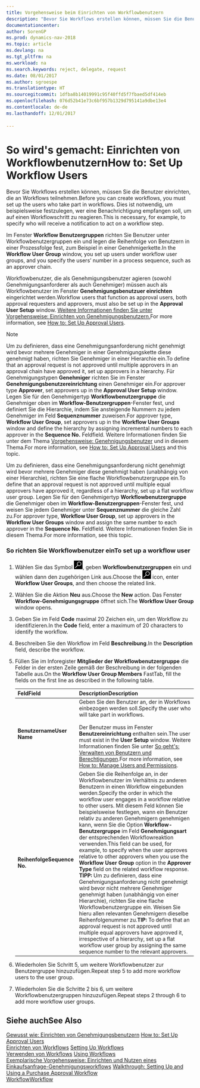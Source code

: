 ```yaml
---
title: Vorgehensweise beim Einrichten von Workflowbenutzern
description: "Bevor Sie Workflows erstellen können, müssen Sie die Benutzer einrichten, die an Workflows teilnehmen. Dies ist notwendig, um beispielsweise festzulegen, wer eine Benachrichtigung empfangen soll, um auf einen Workflowschritt zu reagieren."
documentationcenter: 
author: SorenGP
ms.prod: dynamics-nav-2018
ms.topic: article
ms.devlang: na
ms.tgt_pltfrm: na
ms.workload: na
ms.search.keywords: reject, delegate, request
ms.date: 08/01/2017
ms.author: sgroespe
ms.translationtype: HT
ms.sourcegitcommit: 1dfba8b14019991c95f40ffd5f7fbaed5df414eb
ms.openlocfilehash: 076d52b41e73c6bf957b1329d795141a9dbe13e4
ms.contentlocale: de-de
ms.lasthandoff: 12/01/2017

---
```

# <a name="how-to-set-up-workflow-users"></a><span data-ttu-id="b6029-104">So wird's gemacht: Einrichten von Workflowbenutzern</span><span class="sxs-lookup"><span data-stu-id="b6029-104">How to: Set Up Workflow Users</span></span>
<span data-ttu-id="b6029-105">Bevor Sie Workflows erstellen können, müssen Sie die Benutzer einrichten, die an Workflows teilnehmen.</span><span class="sxs-lookup"><span data-stu-id="b6029-105">Before you can create workflows, you must set up the users who take part in workflows.</span></span> <span data-ttu-id="b6029-106">Dies ist notwendig, um beispielsweise festzulegen, wer eine Benachrichtigung empfangen soll, um auf einen Workflowschritt zu reagieren.</span><span class="sxs-lookup"><span data-stu-id="b6029-106">This is necessary, for example, to specify who will receive a notification to act on a workflow step.</span></span>  

<span data-ttu-id="b6029-107">Im Fenster  **Workflow Benutzergruppen** richten Sie Benutzer unter Workflowbenutzergruppen ein und legen die Reihenfolge von Benutzern in einer Prozessfolge fest, zum Beispiel in einer Genehmigerkette.</span><span class="sxs-lookup"><span data-stu-id="b6029-107">In the **Workflow User Group** window, you set up users under workflow user groups, and you specify the users’ number in a process sequence, such as an approver chain.</span></span>  

<span data-ttu-id="b6029-108">Workflowbenutzer, die als Genehmigungsbenutzer agieren (sowohl Genehmigungsanforderer als auch Genehmiger) müssen auch als Workflowbenutzer im Fenster **Genehmigungsbenutzuer einrichten** eingerichtet werden.</span><span class="sxs-lookup"><span data-stu-id="b6029-108">Workflow users that function as approval users, both approval requesters and approvers, must also be set up in the **Approval User Setup** window.</span></span> <span data-ttu-id="b6029-109">[Weitere Informationen finden Sie unter Vorgehensweise: Einrichten von Genehmigungsbenutzern.](across-how-to-set-up-approval-users.md)</span><span class="sxs-lookup"><span data-stu-id="b6029-109">For more information, see [How to: Set Up Approval Users](across-how-to-set-up-approval-users.md).</span></span>  

> [!NOTE]  
>  <span data-ttu-id="b6029-110">Um zu definieren, dass eine Genehmigungsanforderung nicht genehmigt wird bevor mehrere Genehmiger in einer Genehmigungskette diese genehmigt haben, richten Sie Genehmiger in einer Hierarchie ein.</span><span class="sxs-lookup"><span data-stu-id="b6029-110">To define that an approval request is not approved until multiple approvers in an approval chain have approved it, set up approvers in a hierarchy.</span></span> <span data-ttu-id="b6029-111">Für Genehmigungstypen **Genehmiger** richten Sie im Fenster **Genehmigungsbenutzereinrichtung** einen Genehmiger ein.</span><span class="sxs-lookup"><span data-stu-id="b6029-111">For approver type **Approver**, set approvers up in the **Approval User Setup** window.</span></span> <span data-ttu-id="b6029-112">Legen Sie für den Genehmigertyp **Workflowbenutzergruppe** die Genehmiger oben im **Workflow-Benutzergruppen**-Fenster fest, und definiert Sie die Hierarchie, indem Sie ansteigende Nummern zu jedem Genehmiger im Feld **Sequenznummer** zuweisen.</span><span class="sxs-lookup"><span data-stu-id="b6029-112">For approver type, **Workflow User Group**, set approvers up in the **Workflow User Groups** window and define the hierarchy by assigning incremental numbers to each approver in the **Sequence No.**</span></span> <span data-ttu-id="b6029-113">Feld</span><span class="sxs-lookup"><span data-stu-id="b6029-113">field.</span></span> <span data-ttu-id="b6029-114">Weitere Informationen finden Sie unter dem Thema [Vorgehensweise: Genehnigungsbenutzer](across-how-to-set-up-approval-users.md) und in diesem Thema.</span><span class="sxs-lookup"><span data-stu-id="b6029-114">For more information, see [How to: Set Up Approval Users](across-how-to-set-up-approval-users.md) and this topic.</span></span>  
>   
>  <span data-ttu-id="b6029-115">Um zu definieren, dass eine Genehmigungsanforderung nicht genehmigt wird bevor mehrere Genehmiger diese genehmigt haben (unabhängig von einer Hierarchie), richten Sie eine flache Workflowbenutzergruppe ein.</span><span class="sxs-lookup"><span data-stu-id="b6029-115">To define that an approval request is not approved until multiple equal approvers have approved it, regardless of a hierarchy, set up a flat workflow user group.</span></span> <span data-ttu-id="b6029-116">Legen Sie für den Genehmigertyp **Workflowbenutzergruppe** die Genehmiger oben im **Workflow-Benutzergruppen**-Fenster fest, und weisen Sie jedem Genehmiger unter **Sequenznummer** die gleiche Zahl zu.</span><span class="sxs-lookup"><span data-stu-id="b6029-116">For approver type, **Workflow User Group**, set up approvers in the **Workflow User Groups** window and assign the same number to each approver in the **Sequence No.**</span></span> <span data-ttu-id="b6029-117">Feld</span><span class="sxs-lookup"><span data-stu-id="b6029-117">field.</span></span> <span data-ttu-id="b6029-118">Weitere Informationen finden Sie in diesem Thema.</span><span class="sxs-lookup"><span data-stu-id="b6029-118">For more information, see this topic.</span></span>  

### <a name="to-set-up-a-workflow-user"></a><span data-ttu-id="b6029-119">So richten Sie Workflowbenutzer ein</span><span class="sxs-lookup"><span data-stu-id="b6029-119">To set up a workflow user</span></span>  

1. <span data-ttu-id="b6029-120">Wählen Sie das Symbol ![Nach Seite oder Bericht suchen](media/ui-search/search_small.png "Symbol Nach Seite oder Bericht suchen"), geben **Workflowbenutzergruppen** ein und wählen dann den zugehörigen Link aus.</span><span class="sxs-lookup"><span data-stu-id="b6029-120">Choose the ![Search for Page or Report](media/ui-search/search_small.png "Search for Page or Report icon") icon, enter **Workflow User Groups**, and then choose the related link.</span></span>  
2. <span data-ttu-id="b6029-121">Wählen Sie die Aktion **Neu** aus.</span><span class="sxs-lookup"><span data-stu-id="b6029-121">Choose the **New** action.</span></span> <span data-ttu-id="b6029-122">Das Fenster **Workflow-Genehmigungsgruppe** öffnet sich.</span><span class="sxs-lookup"><span data-stu-id="b6029-122">The **Workflow User Group** window opens.</span></span>  
3. <span data-ttu-id="b6029-123">Geben Sie im Feld **Code** maximal 20 Zeichen ein, um den Workflow zu identifizieren.</span><span class="sxs-lookup"><span data-stu-id="b6029-123">In the **Code** field, enter a maximum of 20 characters to identify the workflow.</span></span>  
4. <span data-ttu-id="b6029-124">Beschreiben Sie den Workflow im Feld **Beschreibung**.</span><span class="sxs-lookup"><span data-stu-id="b6029-124">In the **Description** field, describe the workflow.</span></span>  
5. <span data-ttu-id="b6029-125">Füllen Sie im Inforegister **Mitglieder der Workflowbenutzergruppe** die Felder in der ersten Zeile gemäß der Beschreibung in der folgenden Tabelle aus.</span><span class="sxs-lookup"><span data-stu-id="b6029-125">On the **Workflow User Group Members** FastTab, fill the fields on the first line as described in the following table.</span></span>  

    |<span data-ttu-id="b6029-126">Feld</span><span class="sxs-lookup"><span data-stu-id="b6029-126">Field</span></span>|<span data-ttu-id="b6029-127">Description</span><span class="sxs-lookup"><span data-stu-id="b6029-127">Description</span></span>|  
    |---------------------------------|---------------------------------------|  
    |<span data-ttu-id="b6029-128">**Benutzername**</span><span class="sxs-lookup"><span data-stu-id="b6029-128">**User Name**</span></span>|<span data-ttu-id="b6029-129">Geben Sie den Benutzer an, der in Workflows einbezogen werden soll.</span><span class="sxs-lookup"><span data-stu-id="b6029-129">Specify the user who will take part in workflows.</span></span><br /><br /> <span data-ttu-id="b6029-130">Der Benutzer muss im Fenster **Benutzereinrichtung** enthalten sein.</span><span class="sxs-lookup"><span data-stu-id="b6029-130">The user must exist in the **User Setup** window.</span></span> <span data-ttu-id="b6029-131">Weitere Informationen finden Sie unter [So geht's: Verwalten von Benutzern und Berechtigungen](ui-how-users-permissions.md).</span><span class="sxs-lookup"><span data-stu-id="b6029-131">For more information, see [How to: Manage Users and Permissions](ui-how-users-permissions.md).</span></span>|  
    |<span data-ttu-id="b6029-132">**Reihenfolge**</span><span class="sxs-lookup"><span data-stu-id="b6029-132">**Sequence No.**</span></span>|<span data-ttu-id="b6029-133">Geben Sie die Reihenfolge an, in der Workflowbenutzer im Verhältnis zu anderen Benutzern in einen Workflow eingebunden werden.</span><span class="sxs-lookup"><span data-stu-id="b6029-133">Specify the order in which the workflow user engages in a workflow relative to other users.</span></span> <span data-ttu-id="b6029-134">Mit diesem Feld können Sie beispielsweise festlegen, wann ein Benutzer relativ zu anderen Genehmigern genehmigen kann, wenn Sie die Option **Workflow-Benutzergruppe** im Feld **Genehmigungsart** der entsprechenden Workflowreaktion verwenden.</span><span class="sxs-lookup"><span data-stu-id="b6029-134">This field can be used, for example, to specify when the user approves relative to other approvers when you use the **Workflow User Group** option in the **Approver Type** field on the related workflow response.</span></span> <span data-ttu-id="b6029-135">**TIPP:** Um zu definieren, dass eine Genehmigungsanforderung nicht genehmigt wird bevor nicht mehrere Genehmiger genehmigt haben (unabhängig von einer Hierarchie), richten Sie eine flache Workflowbenutzergruppe ein. Weisen Sie hieru allen relevanten Genehmigern dieselbe Reihenfolgenummer zu.</span><span class="sxs-lookup"><span data-stu-id="b6029-135">**TIP:**  To define that an approval request is not approved until multiple equal approvers have approved it, irrespective of a hierarchy, set up a flat workflow user group by assigning the same sequence number to the relevant approvers.</span></span>|  
6. <span data-ttu-id="b6029-136">Wiederholen Sie Schritt 5, um weitere Workflowbenutzer zur Benutzergruppe hinzuzufügen.</span><span class="sxs-lookup"><span data-stu-id="b6029-136">Repeat step 5 to add more workflow users to the user group.</span></span>  
7. <span data-ttu-id="b6029-137">Wiederholen Sie die Schritte 2 bis 6, um weitere Workflowbenutzergruppen hinzuzufügen.</span><span class="sxs-lookup"><span data-stu-id="b6029-137">Repeat steps 2 through 6 to add more workflow user groups.</span></span>  

## <a name="see-also"></a><span data-ttu-id="b6029-138">Siehe auch</span><span class="sxs-lookup"><span data-stu-id="b6029-138">See Also</span></span>  
<span data-ttu-id="b6029-139">[Gewusst wie: Einrichten von Genehmigungsbenutzern](across-how-to-set-up-approval-users.md) </span><span class="sxs-lookup"><span data-stu-id="b6029-139">[How to: Set Up Approval Users](across-how-to-set-up-approval-users.md) </span></span>  
<span data-ttu-id="b6029-140">[Einrichten von Workflows](across-set-up-workflows.md) </span><span class="sxs-lookup"><span data-stu-id="b6029-140">[Setting Up Workflows](across-set-up-workflows.md) </span></span>  
<span data-ttu-id="b6029-141">[Verwenden von Workflows](across-use-workflows.md) </span><span class="sxs-lookup"><span data-stu-id="b6029-141">[Using Workflows](across-use-workflows.md) </span></span>  
<span data-ttu-id="b6029-142">[Exemplarische Vorgehensweise: Einrichten und Nutzen eines Einkaufsanfrage-Genehmigungsworkflows](walkthrough-setting-up-and-using-a-purchase-approval-workflow.md) </span><span class="sxs-lookup"><span data-stu-id="b6029-142">[Walkthrough: Setting Up and Using a Purchase Approval Workflow](walkthrough-setting-up-and-using-a-purchase-approval-workflow.md) </span></span>  
[<span data-ttu-id="b6029-143">Workflow</span><span class="sxs-lookup"><span data-stu-id="b6029-143">Workflow</span></span>](across-workflow.md)   

